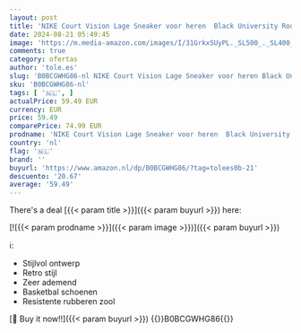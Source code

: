 ```yaml
---
layout: post
title: 'NIKE Court Vision Lage Sneaker voor heren  Black University Rood Wit  42.5 EU'
date: 2024-08-21 05:49:45
image: 'https://m.media-amazon.com/images/I/31GrkxSUyPL._SL500_._SL400_.jpg'
comments: true
category: ofertas
author: 'tole.es'
slug: 'B0BCGWHG86-nl NIKE Court Vision Lage Sneaker voor heren Black University...'
sku: 'B0BCGWHG86-nl'
tags: [ '🇳🇱', ]
actualPrice: 59.49 EUR
currency: EUR
price: 59.49
comparePrice: 74.99 EUR
prodname: 'NIKE Court Vision Lage Sneaker voor heren  Black University Rood Wit  42.5 EU'
country: 'nl'
flag: '🇳🇱'
brand: ''
buyurl: 'https://www.amazon.nl/dp/B0BCGWHG86/?tag=tolees0b-21'
descuento: '20.67'
average: '59.49'
---
```


There's a deal [{{< param title >}}]({{< param buyurl >}})  here:

[![{{< param prodname >}}]({{< param image >}})]({{< param buyurl >}})

ℹ️:

- Stijlvol ontwerp
- Retro stijl
- Zeer ademend
- Basketbal schoenen
- Resistente rubberen zool

[🛒 Buy it now!!]({{< param buyurl >}})
{{<world>}}B0BCGWHG86{{</world>}}
